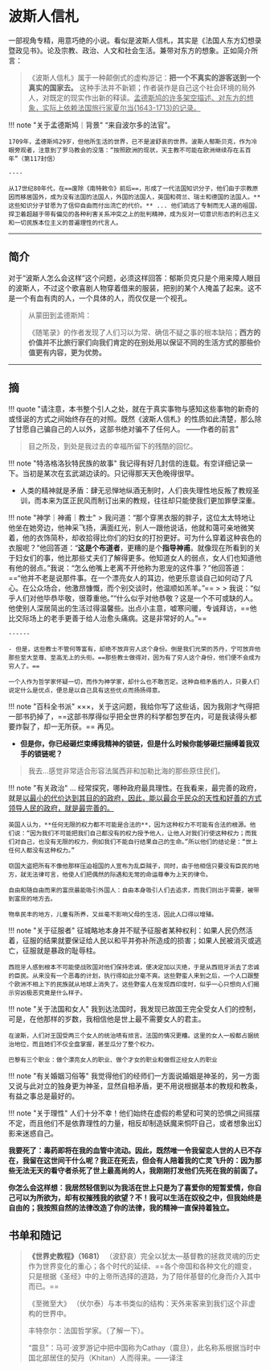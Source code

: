# 波斯人信札

一部视角专精，用意巧绝的小说。看似是波斯人信札，其实是《法国人东方幻想录暨政见书》。论及宗教、政治、人文和社会生活。兼带对东方的想象。正如简介所言：

>《波斯人信札》属于一种颠倒式的虚构游记：**把一个不真实的游客送到一个真实的国家去。** 这种手法并不新颖；作者装作是自己这个社会环境的局外人，对既定的现实作出新的释读。<u>孟德斯鸠的许多架空描述、对东方的想象，实际上依赖法国旅行家夏尔当(1643-1713)的记录。</u>

!!! note "关于孟德斯鸠｜背景" 
    “来自波尔多的法官”。

    1709年，孟德斯鸠29岁，但他所生活的世界，已不是波舒哀的世界。波斯人郁斯贝克，作为冷眼旁观者，注意到了罗马教会的没落：“按照欧洲的现状，天主教不可能在欧洲继续存在五百年”（第117封信）

    ----

    从17世纪80年代，在==废除《南特敕令》前后==，形成了一代法国知识分子，他们由于宗教原因而移居国外，成为没有法国的法国人，外国的法国人，英国和荷兰、瑞士和德国的法国人。**这些知识分子甘愿为了信仰自由而付出流亡的代价。** ... 他们疏远了专制而无人道的祖国，捍卫着超越于带有偏见的各种利害关系冲突之上的批判精神，成为反对一切意识形态的利己主义和一切民族本位主义的普遍理性的代言人。

---

## 简介

对于“波斯人怎么会这样”这个问题，必须这样回答：郁斯贝克只是个用来障人眼目的波斯人，不过这个歌喜剧人物穿着借来的服装，把别的某个人掩盖了起来。这不是一个有血有肉的人，一个具体的人，而仅仅是一个视孔。

> 从蒙田到孟德斯鸠：
>
> 《随笔录》的作者发现了人们习以为常、确信不疑之事的根本缺陷；**西方的价值并不比旅行家们向我们肯定的在别处用以保证不同的生活方式的那些价值更有内容，更为优势。**

---

## 摘

!!! quote "请注意，本书整个引人之处，就在于真实事物与感知这些事物的新奇的或怪诞的方式之间始终存在的对照。既然《波斯人信札》的性质如此清楚，那么除了甘愿自己骗自己的人以外，这部书绝对骗不了任何人。 ——作者的前言"


> 目之所及，到处是我过去的幸福所留下的残酷的回忆。

!!! note "特洛格洛狄特民族的故事"
    我记得有好几封信的连载。有空详细记录一下。当初是某次在玄武湖边读的。只记得那天天色晚得很早。

- 人类的精神就是矛盾：肆无忌惮地纵酒无制时，人们丧失理性地反叛了教规圣训，而本来为匡正民风而制订出来的教规，往往却只能使我们更加罪孽深重。

!!! note "神学｜神甫｜教士"
    > 我问道：“那个穿黑衣服的胖子，这位太太特地让他坐在她旁边，他神采飞扬，满面红光，别人一跟他说话，他就和蔼可亲地微笑着，他的衣饰简朴，却收拾得比你们的妇女的打扮更好。可为什么穿着这种丧色的衣服呢？”他回答道：“**这是个布道者**，更糟的是个**指导神甫**。就像现在所看到的关于妇女们的事，他比那些丈夫们了解得更多。他知道女人的弱点，女人们也知道他有他的弱点。”我说：“怎么他嘴上老离不开他称为恩宠的这件事？”他回答道：==“他并不老是说那件事。在一个漂亮女人的耳边，他更乐意谈自己如何动了凡心。在公众场合，他激昂慷慨，而个别交谈时，他温顺如羔羊。”==
    > 
    > 我说：“似乎人们对他毕恭毕敬，很尊重他。”“什么似乎对他恭敬？这是一个不可或缺的人。他使别人深居简出的生活过得温馨些。出点小主意，嘘寒问暖，专诚拜访，==他比交际场上的老手更善于给人治愈头痛病。这是非常好的人。”==

    ------

    - 但是，这些教士不管何等富有，却绝不放弃穷人这个身份。倒是我们光荣的苏丹，宁可放弃他那些至大至尊、至高无上的头衔。==那些教士做得对，因为有了穷人这个身份，他们便不会成为穷人了。==

    一个人作为哲学家怀疑一切，而作为神学家，却什么也不敢否定。这种自相矛盾的人，只要人们说定什么是优点，便总是以自己具有这些优点而扬扬得意。

!!! note "百科全书派"
    ×××，关于这问题，我给你写了这些话，因为我刚才气得把一部书扔掉了，==这部书厚得似乎把全世界的科学都包罗在内，可是我读得头都要炸裂了，却一无所获。== 再见。

- **但是你，你已经砸烂束缚我精神的锁链，但是什么时候你能够砸烂捆缚着我双手的锁链呢？**

> 我去...感觉非常适合形容法属西非和加勒比海的那些原住民们。



!!! note "有关政治"
    ... 经常探究，哪种政府最具理性。在我看来，最完善的政府，就是<u>以最小的代价达到其目的的政府，因此，能以最合乎民众的天性和好善的方式领导人民的政府，就是最完善的。</u>

    英国人认为，**任何无限的权力都不可能是合法的**，因为这种权力不可能有合法的根源。他们说：“因为我们不可能把我们自己都没有的权力授予他人，让他人对我们行使这种权力；而我们对自己，也没有无限的权力，例如我们不能自行结果自己的生命。”所以他们的结论是：“世上任何人都没有这种权力。”

    窃国大盗把所有不像他那样压迫祖国的人宣布为乱臣贼子，同时，由于他相信只要没有臣民的地方，就无法律可言，他使人们把偶然的际遇和无常的命运尊奉为上天的律令。

    自由和随自由而来的富庶最能吸引外国人：自由本身吸引人们去追求，而我们则出于需要，被带到富庶的地方去。
    
    物阜民丰的地方，儿童有所养，又丝毫不影响父母的生活，因此人口得以增殖。

!!! note "关于征服者"
    征城略地本身并不赋予征服者某种权利：如果人民仍然活着，征服的结果就要保证给人民以和平并弥补所造成的损害；如果人民被消灭或逃亡，征服就是暴政的耻辱柱。

    西班牙人感到根本不可能使战败国对他们保持忠诚，便决定加以灭绝，于是从西班牙派去了忠诚的臣民。从来没有一个恶毒的计划，执行得如此分毫不爽。这些野蛮人来到之后，一个人口跟整个欧洲不相上下的民族就从地球上消失了。这些野蛮人在发现西印度时，似乎一心只想向人们揭示穷凶极恶究竟是什么样子。

!!! note "关于法国和女人"
    我到达法国时，我发现已故国王完全受女人们的控制，可是，在他那样的岁数，我相信他是世上最不需要女人的君主。

    在波斯，人们对王国受两三个女人的统治啧有烦言。法国的情况更糟。这里的女人一般都占据统治地位，而且她们不仅全盘掌握，甚至瓜分了整个权力。

    巴黎有三个职业：做个漂亮女人的职业、做个才女的职业和做假正经女人的职业

!!! note "有关婚姻习俗等"
    我觉得他们的经师们一方面说婚姻是神圣的，另一方面又说与此对立的独身更为神圣，显然自相矛盾，更不用说根据基本的教规和教条，有益之事总是最好的。

!!! note "关于理性"
    人们十分不幸！他们始终在虚假的希望和可笑的恐惧之间摇摆不定，而且他们不是依靠理性的力量，相反却制造妖魔来恫吓自己，或者想象出幻影来迷惑自己。

**我要死了：毒药即将在我的血管中流动。因此，既然唯一令我留恋人世的人已不存在，我留在这世间干什么呢？我正在死去，但会有人陪着我的亡灵飞升的：因为那些无法无天的看守者杀死了世上最高尚的人，我刚刚打发他们先死在我的前面了。**

**你怎么会这样想：我居然轻信到以为我活在世上只是为了喜爱你的短暂爱情，你自己可以为所欲为，却有权摧残我的欲望？不！我可以生活在奴役之中，但我始终是自由的；我按照自然的法律改造了你的法律，我的精神一直保持着独立。**



## 书单和随记

> **《世界史教程》（1681）** （波舒哀）完全以犹太—基督教的拯救灵魂的历史作为世界变化的重心；各个时代的延续、==各个帝国和各种文化的嬗变，只是根据《圣经》中的上帝所选择的道路，为了陪伴基督的化身而介入其中而已。==
>
> 《至微至大》 （伏尔泰）与本书类似的结构：天外来客来到我们这个非虚构的世界中。
>
> 丰特奈尔：法国哲学家。（了解一下）。
>
> “震旦”：马可·波罗游记中把中国称为Cathay（震旦），此名称系根据当时中国北部居住的契丹（Khitan）人而得来。——译注


